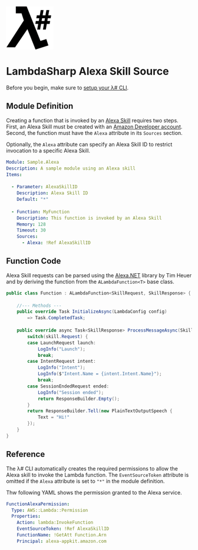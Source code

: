 ![λ#](../../src/DocFx/images/LambdaSharpLogo.png)

# LambdaSharp Alexa Skill Source

Before you begin, make sure to [setup your λ# CLI](https://lambdasharp.net/articles/Setup.html).

## Module Definition

Creating a function that is invoked by an [Alexa Skill](https://developer.amazon.com/alexa-skills-kit) requires two steps. First, an Alexa Skill must be created with an [Amazon Developer account](https://developer.amazon.com/). Second, the function must have the `Alexa` attribute in its `Sources` section.

Optionally, the `Alexa` attribute can specify an Alexa Skill ID to restrict invocation to a specific Alexa Skill.

```yaml
Module: Sample.Alexa
Description: A sample module using an Alexa skill
Items:

  - Parameter: AlexaSkillID
    Description: Alexa Skill ID
    Default: "*"

  - Function: MyFunction
    Description: This function is invoked by an Alexa Skill
    Memory: 128
    Timeout: 30
    Sources:
      - Alexa: !Ref AlexaSkillID
```

## Function Code

Alexa Skill requests can be parsed using the [Alexa.NET](https://github.com/timheuer/alexa-skills-dotnet) library by Tim Heuer and by deriving the function from the `ALambdaFunction<T>` base class.

```csharp
public class Function : ALambdaFunction<SkillRequest, SkillResponse> {

    //--- Methods ---
    public override Task InitializeAsync(LambdaConfig config)
        => Task.CompletedTask;

    public override async Task<SkillResponse> ProcessMessageAsync(SkillRequest skill) {
        switch(skill.Request) {
        case LaunchRequest launch:
            LogInfo("Launch");
            break;
        case IntentRequest intent:
            LogInfo("Intent");
            LogInfo($"Intent.Name = {intent.Intent.Name}");
            break;
        case SessionEndedRequest ended:
            LogInfo("Session ended");
            return ResponseBuilder.Empty();
        }
        return ResponseBuilder.Tell(new PlainTextOutputSpeech {
            Text = "Hi!"
        });
    }
}
```

## Reference

The λ# CLI automatically creates the required permissions to allow the Alexa skill to invoke the Lambda function. The `EventSourceToken` attribute is omitted if the `Alexa` attribute is set to `"*"` in the module definition.

Thw following YAML shows the permission granted to the Alexa service.

```yaml
FunctionAlexaPermission:
  Type: AWS::Lambda::Permission
  Properties:
    Action: lambda:InvokeFunction
    EventSourceToken: !Ref AlexaSkillID
    FunctionName: !GetAtt Function.Arn
    Principal: alexa-appkit.amazon.com
```
